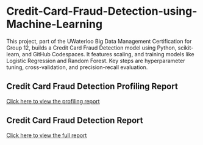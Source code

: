 # Credit-Card-Fraud-Detection-using-Machine-Learning
This project, part of the UWaterloo Big Data Management Certification for Group 12, builds a Credit Card Fraud Detection model using Python, scikit-learn, and GitHub Codespaces. It features scaling, and training models like Logistic Regression and Random Forest. Key steps are hyperparameter tuning, cross-validation, and precision-recall evaluation.
## Credit Card Fraud Detection Profiling Report
[Click here to view the profiling report](https://skaul157.github.io/Credit-Card-Fraud-Detection-using-Machine-Learning/creditcard_profiling_report%20(2).html)
## Credit Card Fraud Detection Report
[Click here to view the full report](UWaterloo_CreditCard_Fraud_Detection_Group-12.pdf)
